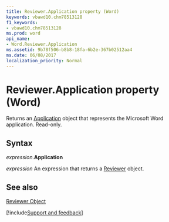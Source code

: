 ```yaml
---
title: Reviewer.Application property (Word)
keywords: vbawd10.chm78513128
f1_keywords:
- vbawd10.chm78513128
ms.prod: word
api_name:
- Word.Reviewer.Application
ms.assetid: 9b78f506-b8b8-18fa-6b2e-367b02512aa4
ms.date: 06/08/2017
localization_priority: Normal
---
```



# Reviewer.Application property (Word)

Returns an [Application](Word.Application.md) object that represents the Microsoft Word application. Read-only.


## Syntax

_expression_.**Application**

 _expression_ An expression that returns a [Reviewer](./Word.Reviewer.md) object.


## See also


[Reviewer Object](Word.Reviewer.md)

[!include[Support and feedback](~/includes/feedback-boilerplate.md)]